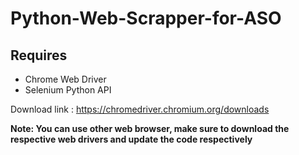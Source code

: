 # Python-Web-Scrapper-for-ASO
## Requires ## 
- Chrome Web Driver 
- Selenium Python API 

Download link : https://chromedriver.chromium.org/downloads

**Note: You can use other web browser, make sure to download the respective web drivers and update the code respectively**

